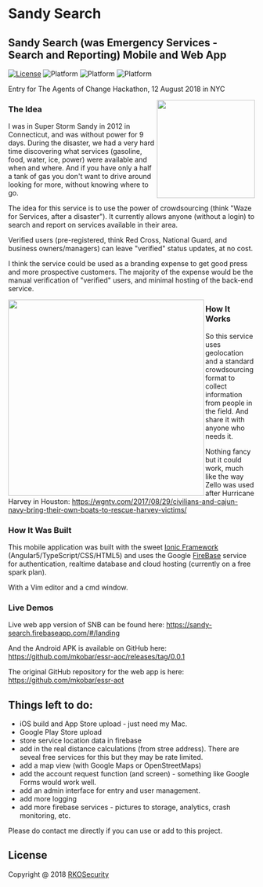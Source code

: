 # Sandy Search

## Sandy Search (was Emergency Services - Search and Reporting) Mobile and Web App

[![License](https://img.shields.io/badge/license-MIT-orange.svg?style=flat-square)](https://github.com/mkobar/essr-aoc/blob/master/LICENSE)
![Platform](https://img.shields.io/badge/platform-Android-brightgreen.svg)
![Platform](https://img.shields.io/badge/platform-iOS-blue.svg)
![Platform](https://img.shields.io/badge/platform-Web-orange.svg)

Entry for The Agents of Change Hackathon, 12 August 2018 in NYC

<img align="right" height="200" src="https://raw.githubusercontent.com/mkobar/essr-aoc/master/resources/logo.png">

### The Idea

I was in Super Storm Sandy in 2012 in Connecticut, and was without power for 9 days.
During the disaster, we had a very hard time discovering what services (gasoline, food, water, ice, power) were available and when and where.  And if you have only a half a tank of gas you don't want to drive around looking for more, without knowing where to go.

The idea for this service is to use the power of crowdsourcing (think "Waze for Services, after a disaster").  It currently allows anyone (without a login) to search and report on services available in their area.

Verified users (pre-registered, think Red Cross, National Guard, and business owners/managers) can leave "verified" status updates, at no cost.

I think the service could be used as a branding expense to get good press and more prospective customers.  The majority of the expense would be the manual verification of "verified" users, and minimal hosting of the back-end service.

<img align="left" height="400" src="https://raw.githubusercontent.com/mkobar/essr-aoc/master/resources/Sandy_Oct_28_2012_1600Z.jpg">

### How It Works

So this service uses geolocation and a standard crowdsourcing format to collect information from people in the field.
And share it with anyone who needs it.

Nothing fancy but it could work, much like the way Zello was used after Hurricane Harvey in Houston:  https://wgntv.com/2017/08/29/civilians-and-cajun-navy-bring-their-own-boats-to-rescue-harvey-victims/

### How It Was Built

This mobile application was built with the sweet [Ionic Framework](http://ionicframework.com/) (Angular5/TypeScript/CSS/HTML5) and uses the Google [FireBase](https://firebase.google.com/) service for authentication, realtime database and cloud hosting (currently on a free spark plan).

With a Vim editor and a cmd window.

### Live Demos

Live web app version of SNB can be found here:  https://sandy-search.firebaseapp.com/#/landing

And the Android APK is available on GitHub here:
  https://github.com/mkobar/essr-aoc/releases/tag/0.0.1

The original GitHub repository for the web app is here: https://github.com/mkobar/essr-aot

## Things left to do:

- iOS build and App Store upload - just need my Mac.
- Google Play Store upload
- store service location data in firebase
- add in the real distance calculations (from stree address).  There are seveal free services for this but they may be rate limited.
- add a map view (with Google Maps or OpenStreetMaps)
- add the account request function (and screen) - something like Google Forms would work well.
- add an admin interface for entry and user management.
- add more logging
- add more firebase services - pictures to storage, analytics, crash monitoring, etc.

Please do contact me directly if you can use or add to this project.

## License

Copyright @ 2018 [RKOSecurity](http://www.rkosecurity.com)


